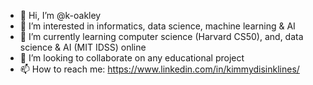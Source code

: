 - 👋 Hi, I’m @k-oakley
- 👀 I’m interested in informatics, data science, machine learning & AI
- 🌱 I’m currently learning computer science (Harvard CS50), and, data science & AI (MIT IDSS) online
- 💞️ I’m looking to collaborate on any educational project
- 📫 How to reach me: https://www.linkedin.com/in/kimmydisinklines/  

<!---
k-oakley/k-oakley is a ✨ special ✨ repository because its `README.md` (this file) appears on your GitHub profile.
You can click the Preview link to take a look at your changes.
--->
